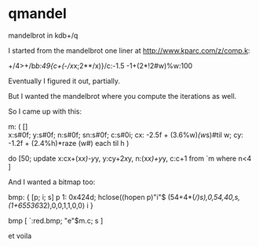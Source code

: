 # qmandel
mandelbrot in kdb+/q

I started from the mandelbrot one liner at http://www.kparc.com/z/comp.k:

+/4>+/b*b:49{c+(-/x*x;2**/x)}/c:-1.5 -1+(2*!2#w)%w:100

Eventually I figured it out, partially.

But I wanted the mandelbrot where you compute the iterations as well.

So I came up with this:

m: ( [] 	  
	 x:s#0f; y:s#0f; n:s#0f; sn:s#0f; c:s#0i; 
	 cx: -2.5f + (3.6%w)*(w*s)#til w;
	 cy: -1.2f + (2.4%h)*raze (w#) each til h )

do [50;
	update x:cx+(x*x)-y*y,
	y:cy+2*x*y,
	n:(x*x)+y*y,
	c:c+1
	from `m where n<4 ]

And I wanted a bitmap too:

bmp: { [p; i; s]
 p 1: 0x424d;
 hclose((hopen p)"i"$
  (54+4*(*/)s),0,54,40,s,(1+65536*32),0,0,1,1,0,0) 
   i 
 }
 
bmp [ `:red.bmp; "e"$m.c; s ]

et voila
